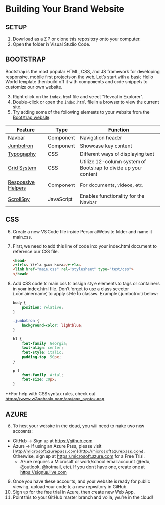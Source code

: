 # Building Your Brand Website

## SETUP
1.	Download as a ZIP or clone this repository onto your computer. 
2.	Open the folder in Visual Studio Code.

## BOOTSTRAP
Bootstrap is the most popular HTML, CSS, and JS framework for developing responsive, mobile first projects on the web. Let’s start with a basic Hello World template then build off it with components and code snippets to customize our own website.

3.	Right-click on the `index.html` file and select "Reveal in Explorer". 
4. Double-click or open the `index.html` file in a browser to view the current site.
5.	Try adding some of the following elements to your website from the [Bootstrap website](https://v4-alpha.getbootstrap.com/examples/).

| Feature  |  Type |  Function |
|---|---|---|
| [Navbar](https://v4-alpha.getbootstrap.com/examples/navbars/)  |  Component | Navigation header  |
|  [Jumbotron](https://v4-alpha.getbootstrap.com/examples/jumbotron/) | Component  |  Showcase key content |
|  [Typography](https://v4-alpha.getbootstrap.com/content/typography/) | CSS  | Different ways of displaying text  |
|[Grid System](https://v4-alpha.getbootstrap.com/layout/grid/) |  CSS |  Utilize 12-column system of Bootstrap to divide up your content |
|  [Responsive Helpers](https://v4-alpha.getbootstrap.com/utilities/responsive-helpers/) | Component  |  For documents, videos, etc. |
|  [ScrollSpy](https://v4-alpha.getbootstrap.com/components/scrollspy/) |  JavaScript | Enables functionality for the Navbar  |

## CSS
6.	Create a new VS Code file inside PersonalWebsite folder and name it main.css. 
7.	First, we need to add this line of code into your index.html document to reference our CSS file.
    ```html
    <head> 
    <title> Title goes here</title> 
    <link href="main.css" rel="stylesheet" type="text/css">
    </head>
    ```

7.	Add CSS code to main.css to assign style elements to tags or containers in your index.html file. Don’t forget to use a class selector (.containername) to apply style to classes. Example (.jumbotron) below:
    ```css
    body {     
        position: relative;
    } 

    .jumbotron {
        background-color: lightblue; 
    }

    h1 {    
        font-family: Georgia;
        text-align: center;     
        font-style: italic;
        padding-top: 50px; 
    } 
    
    p {     
        font-family: Arial;     
        font-size: 20px;     
    } 
    ```

**For help with CSS syntax rules, check out https://www.w3schools.com/css/css_syntax.asp 

## AZURE
8.	To host your website in the cloud, you will need to make two new accounts:
- GitHub -> Sign up at https://github.com 
- Azure -> If using an Azure Pass, please visit [http://microsoftazurepass.com](http://microsoftazurepass.com). Otherwise, sign up at https://microsoft.azure.com for a Free Trial.
  - Azure requires a Microsoft or work/school email account (@edu, @outlook, @hotmail, etc). If you don’t have one, create one at https://signup.live.com
9.	Once you have these accounts, and your website is ready for public viewing, upload your code to a new repository in GitHub.
10.	Sign up for the free trial in Azure, then create new Web App.
11.	Point this to your GitHub master branch and voila, you’re in the cloud!





